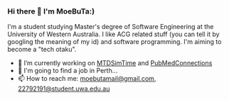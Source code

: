 ### Hi there 👋 I'm MoeBuTa:) 


I'm a student studying Master's degree of Software Engineering at the University of Western Australia. I like ACG related stuff (you can tell it by googling the meaning of my id) and software programming. I'm aiming to become a "tech otaku".


- 🔭 I’m currently working on [MTDSimTime](https://github.com/MoeBuTa/MTDSimTime) and [PubMedConnections](https://github.com/PubMedConnections)
- 🤔 I'm going to find a job in Perth...
- 📫 How to reach me: moebutamail@gmail.com, 22792191@student.uwa.edu.au

